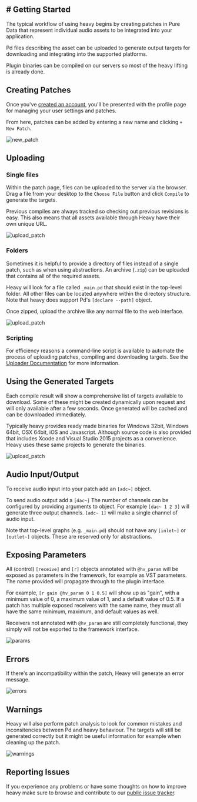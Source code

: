# Getting Started
---

The typical workflow of using heavy begins by creating patches in Pure Data that represent individual audio assets to be integrated into your application.

Pd files describing the asset can be uploaded to generate output targets for downloading and integrating into the supported platforms.

Plugin binaries can be compiled on our servers so most of the heavy lifting is already done.

## Creating Patches
Once you've [created an account](http://enzienaudio.com/login), you'll be presented with the profile page for managing your user settings and patches.

From here, patches can be added by entering a new name and clicking `+ New Patch`.

![new_patch](img/docs_new_patch.png)

## Uploading

### Single files
Within the patch page, files can be uploaded to the server via the browser. Drag a file from your desktop to the `Choose File` button and click `Compile` to generate the targets.

Previous compiles are always tracked so checking out previous revisions is easy. This also means that all assets available through Heavy have their own unique URL.

![upload_patch](img/docs_upload_patch.png)

### Folders

Sometimes it is helpful to provide a directory of files instead of a single patch, such as when using abstractions. An archive (`.zip`) can be uploaded that contains all of the required assets.

Heavy will look for a file called `_main.pd` that should exist in the top-level folder. All other files can be located anywhere within the directory structure. Note that heavy does support Pd's `[declare --path]` object.

Once zipped, upload the archive like any normal file to the web interface.

![upload_patch](img/docs_archives.png)

### Scripting

For efficiency reasons a command-line script is available to automate the process of uploading patches, compiling and downloading targets. See the [Uploader Documentation](#3.uploader#getting-started) for more information.

## Using the Generated Targets

Each compile result will show a comprehensive list of targets available to download. Some of these might be created dynamically upon request and will only available after a few seconds. Once generated will be cached and can be downloaded immediately.

Typically heavy provides ready made binaries for Windows 32bit, Windows 64bit, OSX 64bit, iOS and Javascript. Although source code is also provided that includes Xcode and Visual Studio 2015 projects as a convenience. Heavy uses these same projects to generate the binaries.

![upload_patch](img/docs_targets.png)

## Audio Input/Output
To receive audio input into your patch add an `[adc~]` object.

To send audio output add a `[dac~]` The number of channels can be configured by providing arguments to object. For example `[dac~ 1 2 3]` will generate three output channels. `[adc~ 1]` will make a single channel of audio input.

Note that top-level graphs (e.g. `_main.pd`) should not have any `[inlet~]` or `[outlet~]` objects. These are reserved only for abstractions.

## Exposing Parameters
All (control) `[receive]` and `[r]` objects annotated with `@hv_param` will be exposed as parameters in the framework, for example as VST parameters. The name provided will propagate through to the plugin interface.

For example, `[r gain @hv_param 0 1 0.5]` will show up as "gain", with a minimum value of 0, a maximum value of 1, and a default value of 0.5. If a patch has multiple exposed receivers with the same name, they must all have the same minimum, maximum, and default values as well.

Receivers not annotated with `@hv_param` are still completely functional, they simply will not be exported to the framework interface.

![params](img/docs_exposed_params.png)

## Errors
If there's an incompatibility within the patch, Heavy will generate an error message.

![errors](img/docs_errors.png)

## Warnings
Heavy will also perform patch analysis to look for common mistakes and inconsitencies between Pd and heavy behaviour. The targets will still be generated correctly but it might be useful information for example when cleaning up the patch.

![warnings](img/docs_warnings.png)

## Reporting Issues

If you experience any problems or have some thoughts on how to improve heavy make sure to browse and contribute to our [public issue tracker](https://github.com/enzienaudio/heavy/issues).
